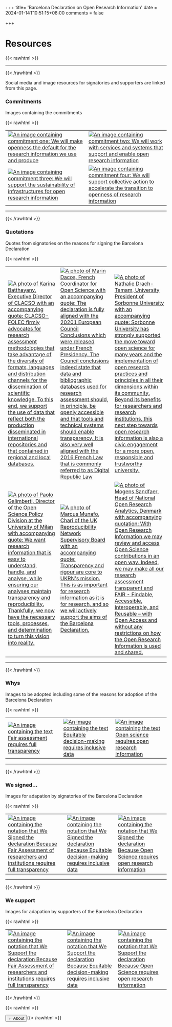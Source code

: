 +++
title= 'Barcelona Declaration on Open Research Information'
date = 2024-01-14T10:51:15+08:00
comments = false

+++

# Resources
{{< rawhtml >}}
<hr class="small">
{{< /rawhtml >}}

Social media and image resources for signatories and supporters are linked from this page.

### Commitments

Images containing the commitments

{{< rawhtml >}}
<table>
    <tr>
        <td>
            <a href="/images/resources/commitments/BarcelonaDeclaration_Commitment1.jpg" target="_blank">
            <img src="/images/resources/commitments/BarcelonaDeclaration_Commitment1.jpg" alt="An image containing commitment one: We will make openness the default for the research information we use and produce">
            </a>
        </td>
        <td>
            <a href="/images/resources/commitments/BarcelonaDeclaration_Commitment2.jpg" target="_blank">
            <img src="/images/resources/commitments/BarcelonaDeclaration_Commitment2.jpg" alt="An image containing commitment two: We will work with services and systems that support and enable open research information">
            </a>
        </td>
    </tr>
    <tr>
        <td>
            <a href="/images/resources/commitments/BarcelonaDeclaration_Commitment3.jpg" target="_blank">
            <img src="/images/resources/commitments/BarcelonaDeclaration_Commitment3.jpg" alt="An image containing commitment three: We will support the sustainability of infrastructures for open research information">
            </a>
        </td>
        <td>
            <a href="/images/resources/commitments/BarcelonaDeclaration_Commitment4.jpg" target="_blank">
            <img src="/images/resources/commitments/BarcelonaDeclaration_Commitment4.jpg" alt="An image containing commitment four: We will support collective action to accelerate the transition to openness of research information">
            </a>
        </td>
    </tr>
</table>

<hr class="small">
{{< /rawhtml >}}

### Quotations

Quotes from signatories on the reasons for signing the Barcelona Declaration

{{< rawhtml >}}
<table>
    <tr>
        <td>
            <a href="/images/quote_batthayany.jpg" target="_blank">
            <img src="/images/quote_batthayany.jpg" alt="A photo of Karina Batthayany, Executive Director of CLACSO with an accompanying quote: CLACSO-FOLEC firmly advocates for research assessment methodologies that take advantage of the diversity of formats, languages and distribution channels for the dissemination of scientific knowledge. To this end, we support the use of data that reflect both the production disseminated in international repositories and that contained in regional and local databases.">
            </a>
        </td>
        <td>
            <a href="/images/quote_dacos.jpg" target="_blank">
            <img src="/images/quote_dacos.jpg" alt="A photo of Marin Dacos, French Coordinator for Open Science with an accompanying quote: The declaration is fully aligned with the 20201 European Council Conclusions which were released under French Presidency. The Council conclusions indeed state that data and bibliographic databases used for research assessment should, in principle, be openly accessible and that tools and technical systems should enable transparency. It is also very well aligned with the 2016 French Law that is commonly referred to as Digital Republic Law">
            </a>
        </td>
        <td>
            <a href="/images/quote_drachtemam.jpg" target="_blank">
            <img src="/images/quote_drachtemam.jpg" alt="A photo of Nathalie Drach-Temam, University President of Sorbonne University with an accompanying quote: Sorbonne University has strongly supported the move toward open science for many years and the implementation of open research practices and principles in all their dimensions within its community. Beyond its benefits for researchers and research institutions, this next step towards open research information is also a civic engagement for a more open, responsible and trustworthy university.">
            </a>
        </td>
    </tr>
    <tr>
        <td>
            <a href="/images/quote_galimberti.jpg" target="_blank">
            <img src="/images/quote_galimberti.jpg" alt="A photo of Paolo Galimberti, Director of the Open Science Policy Division at the University of Milan with accompanying quote: We want research information that is easy to understand, handle, and analyse, while ensuring our analyses maintain transparency and reproducibility. Thankfully, we now have the necessary tools, processes, and determination to turn this vision into reality.">
            </a>
        </td>
        <td>
            <a href="/images/quote_munafo.jpg" target="_blank">
            <img src="/images/quote_munafo.jpg" alt="A photo of Marcus Munafo, Chari of the UK Reproducibility Network Supervisory Board with an accompanying quote: Transparency and rigour are core to UKRN's mission. This is as important for research information as it is for research, and so we will actively support the aims of the Barcelona Declaration.">
            </a>
        </td>
        <td>
            <a href="/images/quote_sandfaer.jpg" target="_blank">
            <img src="/images/quote_sandfaer.jpg" alt="A photo of Mogens Sandfaer, Head of National Open Research Analytics, Denmark with accompanying quotation: With Open Research Information we may review and access Open Science contributions in an open way. Indeed, we may make all our research assessment transparent and FAIR - Findable, Accessible, Interoperable, and Reusable – with Open Access and without any restrictions on how the Open Research Information is used and shared.">
            </a>
        </td>
    </tr>
</table>

<hr class="small">
{{< /rawhtml >}} 

### Whys

Images to be adopted including some of the reasons for adoption of the Barcelona Declaration

{{< rawhtml >}}
<table>
    <tr>
        <td>
            <a href="/images/resources/whys/BarcelonaDeclaration_Why1.jpg" target="_blank">
            <img src="/images/resources/whys/BarcelonaDeclaration_Why1.jpg" alt="An image containing the text Fair assessment requires full transparency">
            </a>
        </td>
        <td>
            <a href="/images/resources/whys/BarcelonaDeclaration_Why2.jpg" target="_blank">
            <img src="/images/resources/whys/BarcelonaDeclaration_Why2.jpg" alt="An image containing the text Equitable decision-making requires inclusive data">
            </a>
        </td>
        <td>
            <a href="/images/resources/whys/BarcelonaDeclaration_Why3.jpg" target="_blank">
            <img src="/images/resources/whys/BarcelonaDeclaration_Why3.jpg" alt="An image containing the text Open science requires open research information">
            </a>
        </td>
    </tr>
</table>

<hr class="small">
{{< /rawhtml >}} 

### We signed...

Images for adapation by signatories of the Barcelona Declaration

{{< rawhtml >}}
<table>
    <tr>
        <td>
            <a href="/images/resources/we_signed/BarcelonaDeclaration_WeSigned1.jpg" target="_blank">
            <img src="/images/resources/we_signed/BarcelonaDeclaration_WeSigned1.jpg" alt="An image containing the notation that We Signed the declaration Because Fair Assessment of researchers and institutions requires full transparency">
            </a>
        </td>
        <td>
            <a href="/images/resources/we_signed/BarcelonaDeclaration_WeSigned2.jpg" target="_blank">
            <img src="/images/resources/we_signed/BarcelonaDeclaration_WeSigned2.jpg" alt="An image containing the notation that We Signed the declaration Because Equitable decision-making requires inclusive data">
            </a>
        </td>
        <td>
            <a href="/images/resources/we_signed/BarcelonaDeclaration_WeSigned3.jpg" target="_blank">
            <img src="/images/resources/we_signed/BarcelonaDeclaration_WeSigned3.jpg" alt="An image containing the notation that We Signed the declaration Because Open Science requires open research information">
            </a>
        </td>
    </tr>
</table>

<hr class="small">
{{< /rawhtml >}} 

### We support

Images for adapation by supporters of the Barcelona Declaration

{{< rawhtml >}}
<table>
    <tr>
        <td>
            <a href="/images/resources/we_support/BarcelonaDeclaration_WeSupport_1.jpg" target="_blank">
            <img src="/images/resources/we_support/BarcelonaDeclaration_WeSupport_1.jpg" alt="An image containing the notation that We Support the declaration Because Fair Assessment of researchers and institutions requires full transparency">
            </a>
        </td>
        <td>
            <a href="/images/resources/we_support/BarcelonaDeclaration_WeSupport_2.jpg" target="_blank">
            <img src="/images/resources/we_support/BarcelonaDeclaration_WeSupport_2.jpg" alt="An image containing the notation that We Support the declaration Because Equitable decision-making requires inclusive data">
            </a>
        </td>
        <td>
            <a href="/images/resources/we_support/BarcelonaDeclaration_WeSupport_3.jpg" target="_blank">
            <img src="/images/resources/we_support/BarcelonaDeclaration_WeSupport_3.jpg" alt="An image containing the notation that We Support the declaration Because Open Science requires open research information">
            </a>
        </td>
    </tr>
</table>

{{< /rawhtml >}} 

{{< rawhtml >}}

<button style="float:left" onclick="document.location='/translations'">&larr; About</button> 


{{< /rawhtml >}}

